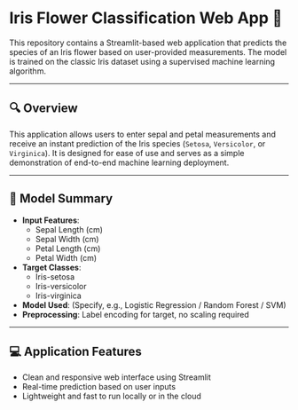 # Iris Flower Classification Web App 🌸

This repository contains a Streamlit-based web application that predicts the species of an Iris flower based on user-provided measurements. The model is trained on the classic Iris dataset using a supervised machine learning algorithm.

---

## 🔍 Overview

This application allows users to enter sepal and petal measurements and receive an instant prediction of the Iris species (`Setosa`, `Versicolor`, or `Virginica`). It is designed for ease of use and serves as a simple demonstration of end-to-end machine learning deployment.

---

## 🧠 Model Summary

- **Input Features**:
  - Sepal Length (cm)
  - Sepal Width (cm)
  - Petal Length (cm)
  - Petal Width (cm)
- **Target Classes**:
  - Iris-setosa
  - Iris-versicolor
  - Iris-virginica
- **Model Used**: (Specify, e.g., Logistic Regression / Random Forest / SVM)
- **Preprocessing**: Label encoding for target, no scaling required

---

## 💻 Application Features

- Clean and responsive web interface using Streamlit
- Real-time prediction based on user inputs
- Lightweight and fast to run locally or in the cloud

